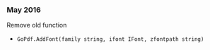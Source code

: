 ### May 2016

Remove old function 
- ```GoPdf.AddFont(family string, ifont IFont, zfontpath string)```
